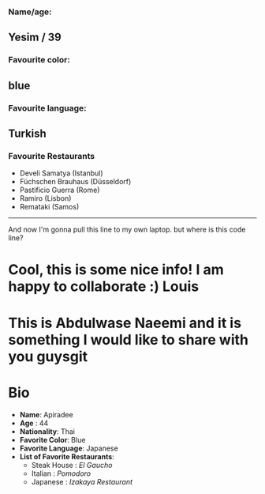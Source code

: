 ### Name/age:
Yesim / 39
---
### Favourite color:
blue
---
### Favourite language:
Turkish
---
### Favourite Restaurants

- Develi Samatya (Istanbul)
- Füchschen Brauhaus (Düsseldorf)
- Pastificio Guerra (Rome)
- Ramiro (Lisbon)
- Remataki (Samos)
---
And now I'm gonna pull this line to my own laptop.
but where is this code line?

# Cool, this is some nice info! I am happy to collaborate :) Louis

# This is Abdulwase Naeemi and it is something I would like to share with you guysgit 

# Bio
- **Name**: Apiradee 
- **Age** : 44 
- **Nationality**: Thai 
- **Favorite Color**: Blue 
- **Favorite Language**: Japanese 
- **List of Favorite Restaurants**:
    - Steak House : _El Gaucho_ 
    - Italian : _Pomodoro_ 
    - Japanese : _Izakaya Restaurant_
